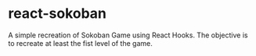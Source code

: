 # react-sokoban
A simple recreation of Sokoban Game using React Hooks. The objective is to recreate at least the fist level of the game.

